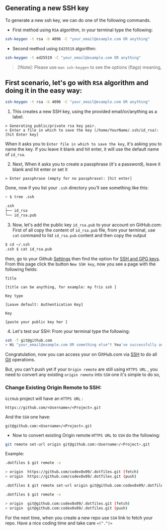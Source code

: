 ## Generating a new SSH key
To generate a new ssh key, we can do one of the following commands.


* First method using `RSA` algorithm, in your terminal type the following:
```bash
ssh-keygen -t rsa -b 4096 -C "your_email@example.com OR anything"
```

* Second method using `Ed25519` algorithm:
```bash
ssh-keygen -t ed25519 -C "your_email@example.com OR anything"
```
>[!Note]: Please use `man ssh-keygen` to see the options (flags) meaning,

## First scenario, let's go with `RSA` algorithm and doing it in the easy way:
```bash
ssh-keygen -t rsa -b 4096 -C "your_email@example.com OR anything"
```
1. This creates a new SSH key, using the provided email/or/anything as a label.
```log
> Generating public/private rsa key pair.
> Enter a file in which to save the key (/home/YourName/.ssh/id_rsa): [hit Enter key]
```
When it asks you to `Enter file in which to save the key`, it's asking you to name the key.
If you leave it blank and hit enter, it will use the default name of `id_rsa`.

2. Next, When it asks you to create a passphrase (it's a password), leave it blank and hit enter or set it
```log
> Enter passphrase (empty for no passphrase): [hit enter]
```
Done, now if you list your `.ssh` directory you'll see something like this:
```bash
~ $ tree .ssh

.ssh
├── id_rsa
└── id_rsa.pub
```

3. Now, let's add the public key `id_rsa.pub` to your account on GitHub.com:<br>
First of all copy the content of `id_rsa.pub` file, from your terminal, use `cat` command to list `id_rsa.pub` content and then copy the output
```bash
$ cd ~/.ssh
.ssh $ cat id_rsa.pub
```

then, go to your Github [Settings](https://github.com/settings/profile) then find the option for [SSH and GPG keys](https://github.com/settings/keys).<br>
From this page click the button `New SSH key`, now you see a page with the following fields:

`Title`
```
[title can be anything, for example: my fris ssh ]
```
`Key type`
```
[Leave default: Authentication Key]
```
`Key`
```
[paste your public key her ]
```

4. Let's test our SSH:
From your terminal type the following:<br>
```bash
ssh -T git@github.com
> Hi "your_email@example.com OR something else"! You've successfully autyenticated, but GitHub does not provide shell access.
```
Congratulation, now you can access your on GitHub.com via [SSH](https://en.wikipedia.org/wiki/Secure_Shell) to do all [Git](https://www.git-scm.com) operations.

But, you can't push yet if your `Origin remote` are still using `HTTPS URL` ,
you need to convert any existing `origin remote` into `SSH` one it's simple to do so,

### Change Existing Origin Remote to SSH:
`GitHub` project will have an `HTTPS URL` :
```
https://github.com/<Username>/<Project>.git
```

And the `SSH` one have:
```
git@github.com:<Username>/<Project>.git
```

- Now to convert existing Origin remote `HTTPS URL` to `SSH` do the following:
```bash
git remote set-url origin git@github.com:<Username>/<Project>.git
```

Example:
```bash
.dotfiles $ git remote -v

> origin  https://github.com/codex0x09/.dotfiles.git (fetch)
> origin  https://github.com/codex0x09/.dotfiles.git (push)

.dotfiles $ git remote set-url origin git@github.com:codex0x09/.dotfiles.git

.dotfiles $ git remote -v

> origin  git@github.com:codex0x09/.dotfiles.git (fetch)
> origin  git@github.com:codex0x09/.dotfiles.git (push)
```
For the next time, when you create a new repo use `SSH` link to fetch your repo.
Have a nice coding time and take care `<(^.^)>`
